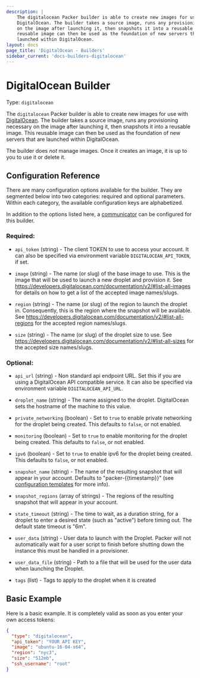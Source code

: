 ```yaml
---
description: |
    The digitalocean Packer builder is able to create new images for use with
    DigitalOcean. The builder takes a source image, runs any provisioning necessary
    on the image after launching it, then snapshots it into a reusable image. This
    reusable image can then be used as the foundation of new servers that are
    launched within DigitalOcean.
layout: docs
page_title: 'DigitalOcean - Builders'
sidebar_current: 'docs-builders-digitalocean'
---
```


# DigitalOcean Builder

Type: `digitalocean`

The `digitalocean` Packer builder is able to create new images for use with
[DigitalOcean](https://www.digitalocean.com). The builder takes a source image,
runs any provisioning necessary on the image after launching it, then snapshots
it into a reusable image. This reusable image can then be used as the
foundation of new servers that are launched within DigitalOcean.

The builder does *not* manage images. Once it creates an image, it is up to you
to use it or delete it.

## Configuration Reference

There are many configuration options available for the builder. They are
segmented below into two categories: required and optional parameters. Within
each category, the available configuration keys are alphabetized.

In addition to the options listed here, a
[communicator](/docs/templates/communicator.html) can be configured for this
builder.

### Required:

-   `api_token` (string) - The client TOKEN to use to access your account. It
    can also be specified via environment variable `DIGITALOCEAN_API_TOKEN`, if
    set.

-   `image` (string) - The name (or slug) of the base image to use. This is the
    image that will be used to launch a new droplet and provision it. See
    <a href="https://developers.digitalocean.com/documentation/v2/#list-all-images" class="uri">https://developers.digitalocean.com/documentation/v2/#list-all-images</a>
    for details on how to get a list of the accepted image names/slugs.

-   `region` (string) - The name (or slug) of the region to launch the droplet
    in. Consequently, this is the region where the snapshot will be available.
    See
    <a href="https://developers.digitalocean.com/documentation/v2/#list-all-regions" class="uri">https://developers.digitalocean.com/documentation/v2/#list-all-regions</a>
    for the accepted region names/slugs.

-   `size` (string) - The name (or slug) of the droplet size to use. See
    <a href="https://developers.digitalocean.com/documentation/v2/#list-all-sizes" class="uri">https://developers.digitalocean.com/documentation/v2/#list-all-sizes</a>
    for the accepted size names/slugs.

### Optional:

-   `api_url` (string) - Non standard api endpoint URL. Set this if you are
    using a DigitalOcean API compatible service. It can also be specified via
    environment variable `DIGITALOCEAN_API_URL`.

-   `droplet_name` (string) - The name assigned to the droplet. DigitalOcean
    sets the hostname of the machine to this value.

-   `private_networking` (boolean) - Set to `true` to enable private networking
    for the droplet being created. This defaults to `false`, or not enabled.

-   `monitoring` (boolean) - Set to `true` to enable monitoring for the droplet
    being created. This defaults to `false`, or not enabled.

-   `ipv6` (boolean) - Set to `true` to enable ipv6 for the droplet being
    created. This defaults to `false`, or not enabled.

-   `snapshot_name` (string) - The name of the resulting snapshot that will
    appear in your account. Defaults to "packer-{{timestamp}}" (see
    [configuration templates](/docs/templates/engine.html) for more info).

-   `snapshot_regions` (array of strings) - The regions of the resulting
    snapshot that will appear in your account.

-   `state_timeout` (string) - The time to wait, as a duration string, for a
    droplet to enter a desired state (such as "active") before timing out. The
    default state timeout is "6m".

-   `user_data` (string) - User data to launch with the Droplet. Packer will
    not automatically wait for a user script to finish before shutting down the
    instance this must be handled in a provisioner.

-   `user_data_file` (string) - Path to a file that will be used for the user
    data when launching the Droplet.

-   `tags` (list) - Tags to apply to the droplet when it is created

## Basic Example

Here is a basic example. It is completely valid as soon as you enter your own
access tokens:

``` json
{
  "type": "digitalocean",
  "api_token": "YOUR API KEY",
  "image": "ubuntu-16-04-x64",
  "region": "nyc3",
  "size": "512mb",
  "ssh_username": "root"
}
```
